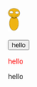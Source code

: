 <img src="leaf.svg" width="25"/>
<link rel="stylesheet" href="a.css">



<button>hello</button>



<p style = 'color: red'>hello</p>
hello
